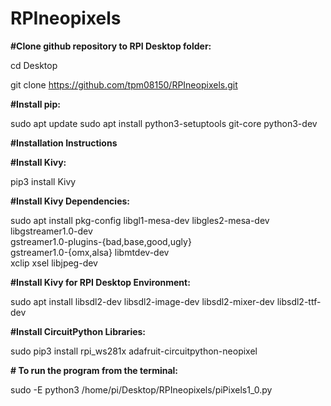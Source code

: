 # RPIneopixels

**#Clone github repository to RPI Desktop folder:**

cd Desktop

git clone https://github.com/tpm08150/RPIneopixels.git

**#Install pip:**

sudo apt update
sudo apt install python3-setuptools git-core python3-dev


**#Installation Instructions**

**#Install Kivy:**

pip3 install Kivy


**#Install Kivy Dependencies:**

sudo apt install pkg-config libgl1-mesa-dev libgles2-mesa-dev \
   libgstreamer1.0-dev \
   gstreamer1.0-plugins-{bad,base,good,ugly} \
   gstreamer1.0-{omx,alsa} libmtdev-dev \
   xclip xsel libjpeg-dev
   
**#Install Kivy for RPI Desktop Environment:**

sudo apt install libsdl2-dev libsdl2-image-dev libsdl2-mixer-dev libsdl2-ttf-dev

**#Install CircuitPython Libraries:**

sudo pip3 install rpi_ws281x adafruit-circuitpython-neopixel

**# To run the program from the terminal:**

sudo -E python3 /home/pi/Desktop/RPIneopixels/piPixels1_0.py


